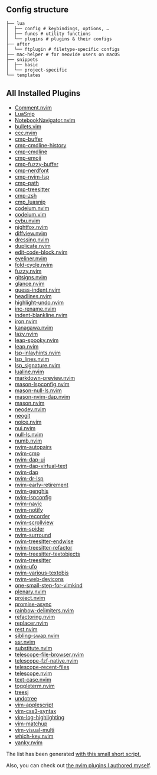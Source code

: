 ## Config structure

```text
├── lua
│  ├── config # keybindings, options, …
│  ├── funcs # utility functions
│  └── plugins # plugins & their configs
├── after
│  └── ftplugin # filetype-specific configs
├── mac-helper # for neovide users on macOS
├── snippets
│  ├── basic
│  └── project-specific
└── templates
```

## All Installed Plugins
- [Comment.nvim](https://github.com/numToStr/Comment.nvim)
- [LuaSnip](https://github.com/L3MON4D3/LuaSnip)
- [NotebookNavigator.nvim](https://github.com/GCBallesteros/NotebookNavigator.nvim)
- [bullets.vim](https://github.com/dkarter/bullets.vim)
- [ccc.nvim](https://github.com/uga-rosa/ccc.nvim)
- [cmp-buffer](https://github.com/hrsh7th/cmp-buffer)
- [cmp-cmdline-history](https://github.com/dmitmel/cmp-cmdline-history)
- [cmp-cmdline](https://github.com/hrsh7th/cmp-cmdline)
- [cmp-emoji](https://github.com/hrsh7th/cmp-emoji)
- [cmp-fuzzy-buffer](https://github.com/tzachar/cmp-fuzzy-buffer)
- [cmp-nerdfont](https://github.com/chrisgrieser/cmp-nerdfont)
- [cmp-nvim-lsp](https://github.com/hrsh7th/cmp-nvim-lsp)
- [cmp-path](https://github.com/hrsh7th/cmp-path)
- [cmp-treesitter](https://github.com/ray-x/cmp-treesitter)
- [cmp-zsh](https://github.com/tamago324/cmp-zsh)
- [cmp_luasnip](https://github.com/saadparwaiz1/cmp_luasnip)
- [codeium.nvim](https://github.com/jcdickinson/codeium.nvim)
- [codeium.vim](https://github.com/Exafunction/codeium.vim)
- [cybu.nvim](https://github.com/ghillb/cybu.nvim)
- [nightfox.nvim](https://github.com/EdenEast/nightfox.nvim)
- [diffview.nvim](https://github.com/sindrets/diffview.nvim)
- [dressing.nvim](https://github.com/stevearc/dressing.nvim)
- [duplicate.nvim](https://github.com/smjonas/duplicate.nvim)
- [edit-code-block.nvim](https://github.com/dawsers/edit-code-block.nvim)
- [eyeliner.nvim](https://github.com/jinh0/eyeliner.nvim)
- [fold-cycle.nvim](https://github.com/jghauser/fold-cycle.nvim)
- [fuzzy.nvim](https://github.com/tzachar/fuzzy.nvim)
- [gitsigns.nvim](https://github.com/lewis6991/gitsigns.nvim)
- [glance.nvim](https://github.com/dnlhc/glance.nvim)
- [guess-indent.nvim](https://github.com/nmac427/guess-indent.nvim)
- [headlines.nvim](https://github.com/lukas-reineke/headlines.nvim)
- [highlight-undo.nvim](https://github.com/tzachar/highlight-undo.nvim)
- [inc-rename.nvim](https://github.com/smjonas/inc-rename.nvim)
- [indent-blankline.nvim](https://github.com/lukas-reineke/indent-blankline.nvim)
- [iron.nvim](https://github.com/Vigemus/iron.nvim)
- [kanagawa.nvim](https://github.com/rebelot/kanagawa.nvim)
- [lazy.nvim](https://github.com/folke/lazy.nvim)
- [leap-spooky.nvim](https://github.com/ggandor/leap-spooky.nvim)
- [leap.nvim](https://github.com/ggandor/leap.nvim)
- [lsp-inlayhints.nvim](https://github.com/lvimuser/lsp-inlayhints.nvim)
- [lsp_lines.nvim](https://git.sr.ht/~whynothugo/lsp_lines.nvim)
- [lsp_signature.nvim](https://github.com/ray-x/lsp_signature.nvim)
- [lualine.nvim](https://github.com/nvim-lualine/lualine.nvim)
- [markdown-preview.nvim](https://github.com/iamcco/markdown-preview.nvim)
- [mason-lspconfig.nvim](https://github.com/williamboman/mason-lspconfig.nvim)
- [mason-null-ls.nvim](https://github.com/jayp0521/mason-null-ls.nvim)
- [mason-nvim-dap.nvim](https://github.com/jayp0521/mason-nvim-dap.nvim)
- [mason.nvim](https://github.com/williamboman/mason.nvim)
- [neodev.nvim](https://github.com/folke/neodev.nvim)
- [neogit](https://github.com/NeogitOrg/neogit)
- [noice.nvim](https://github.com/folke/noice.nvim)
- [nui.nvim](https://github.com/MunifTanjim/nui.nvim)
- [null-ls.nvim](https://github.com/jose-elias-alvarez/null-ls.nvim)
- [numb.nvim](https://github.com/nacro90/numb.nvim)
- [nvim-autopairs](https://github.com/windwp/nvim-autopairs)
- [nvim-cmp](https://github.com/hrsh7th/nvim-cmp)
- [nvim-dap-ui](https://github.com/rcarriga/nvim-dap-ui)
- [nvim-dap-virtual-text](https://github.com/theHamsta/nvim-dap-virtual-text)
- [nvim-dap](https://github.com/mfussenegger/nvim-dap)
- [nvim-dr-lsp](https://github.com/chrisgrieser/nvim-dr-lsp)
- [nvim-early-retirement](https://github.com/chrisgrieser/nvim-early-retirement)
- [nvim-genghis](https://github.com/chrisgrieser/nvim-genghis)
- [nvim-lspconfig](https://github.com/neovim/nvim-lspconfig)
- [nvim-navic](https://github.com/SmiteshP/nvim-navic)
- [nvim-notify](https://github.com/rcarriga/nvim-notify)
- [nvim-recorder](https://github.com/chrisgrieser/nvim-recorder)
- [nvim-scrollview](https://github.com/dstein64/nvim-scrollview)
- [nvim-spider](https://github.com/chrisgrieser/nvim-spider)
- [nvim-surround](https://github.com/kylechui/nvim-surround)
- [nvim-treesitter-endwise](https://github.com/RRethy/nvim-treesitter-endwise)
- [nvim-treesitter-refactor](https://github.com/nvim-treesitter/nvim-treesitter-refactor)
- [nvim-treesitter-textobjects](https://github.com/nvim-treesitter/nvim-treesitter-textobjects)
- [nvim-treesitter](https://github.com/nvim-treesitter/nvim-treesitter)
- [nvim-ufo](https://github.com/kevinhwang91/nvim-ufo)
- [nvim-various-textobjs](https://github.com/chrisgrieser/nvim-various-textobjs)
- [nvim-web-devicons](https://github.com/nvim-tree/nvim-web-devicons)
- [one-small-step-for-vimkind](https://github.com/jbyuki/one-small-step-for-vimkind)
- [plenary.nvim](https://github.com/nvim-lua/plenary.nvim)
- [project.nvim](https://github.com/ahmedkhalf/project.nvim)
- [promise-async](https://github.com/kevinhwang91/promise-async)
- [rainbow-delimiters.nvim](https://gitlab.com/HiPhish/rainbow-delimiters.nvim)
- [refactoring.nvim](https://github.com/ThePrimeagen/refactoring.nvim)
- [replacer.nvim](https://github.com/gabrielpoca/replacer.nvim)
- [rest.nvim](https://github.com/rest-nvim/rest.nvim)
- [sibling-swap.nvim](https://github.com/Wansmer/sibling-swap.nvim)
- [ssr.nvim](https://github.com/cshuaimin/ssr.nvim)
- [substitute.nvim](https://github.com/gbprod/substitute.nvim)
- [telescope-file-browser.nvim](https://github.com/nvim-telescope/telescope-file-browser.nvim)
- [telescope-fzf-native.nvim](https://github.com/nvim-telescope/telescope-fzf-native.nvim)
- [telescope-recent-files](https://github.com/smartpde/telescope-recent-files)
- [telescope.nvim](https://github.com/nvim-telescope/telescope.nvim)
- [text-case.nvim](https://github.com/johmsalas/text-case.nvim)
- [toggleterm.nvim](https://github.com/akinsho/toggleterm.nvim)
- [treesj](https://github.com/Wansmer/treesj)
- [undotree](https://github.com/mbbill/undotree)
- [vim-applescript](https://github.com/mityu/vim-applescript)
- [vim-css3-syntax](https://github.com/hail2u/vim-css3-syntax)
- [vim-log-highlighting](https://github.com/MTDL9/vim-log-highlighting)
- [vim-matchup](https://github.com/andymass/vim-matchup)
- [vim-visual-multi](https://github.com/mg979/vim-visual-multi)
- [which-key.nvim](https://github.com/folke/which-key.nvim)
- [yanky.nvim](https://github.com/gbprod/yanky.nvim)

The list has been generated [with this small short script.](https://nanotipsforvim.prose.sh/list-all-your-installed-plugins)

Also, you can check out [the nvim plugins I authored myself](https://github.com/chrisgrieser?tab=repositories&q=nvim&type=source&language=&sort=stargazers).

